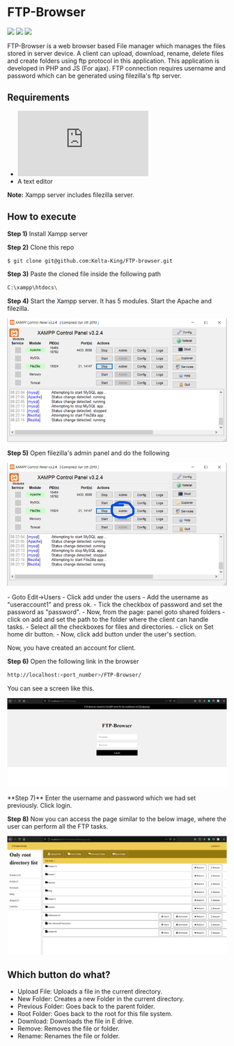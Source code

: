 # FTP-Browser

![](https://img.shields.io/badge/Code-JavaScript-informational?style=for-the-badge&logo=javascript&color=yellow) ![](https://img.shields.io/badge/Code-php-informational?style=for-the-badge&logo=php&color=787CB5) ![](https://img.shields.io/badge/Database-MySQL-informational?style=for-the-badge&logo=mysql&logoColor=white&color=f29111)

FTP-Browser is a web browser based File manager which manages the files stored in server device. A client can upload, download, rename, delete files and create folders using ftp protocol in this application. This application is developed in PHP and JS (For ajax). FTP connection requires username and password which can be generated using filezilla's ftp server.

## Requirements
  - ![Xampp server](https://www.apachefriends.org/download.html)
  - A text editor

**Note:** Xampp server includes filezilla server.
## How to execute

**Step 1)** Install Xampp server

**Step 2)** Clone this repo
```sh
$ git clone git@github.com:Kelta-King/FTP-browser.git
```
**Step 3)** Paste the cloned file inside the following path
```sh
C:\xampp\htdocs\
```
**Step 4)** Start the Xampp server. It has 5 modules. Start the Apache and filezilla.

<p align="center">
<img src="https://github.com/Kelta-King/Kelta-King/blob/master/Images/Xampp.PNG">
</p>

**Step 5)** Open filezilla's admin panel and do the following
<p align="center">
<img src="https://github.com/Kelta-King/Kelta-King/blob/master/Images/Xampp_admin.jpg">
</p>
- Goto Edit->Users
- Click add under the users
- Add the username as "useraccount1" and press ok.
- Tick the checkbox of password and set the password as "password".
- Now, from the page: panel goto shared folders
- click on add and set the path to the folder where the client can handle tasks.
- Select all the checkboxes for files and directories.
- click on Set home dir button.
- Now, click add button under the user's section.

Now, you have created an account for client.

**Step 6)** Open the following link in the browser
```sh
http://localhost:<port_number>/FTP-Browser/
```
You can see a screen like this.
<p align="center">
<img src="https://github.com/Kelta-King/Kelta-King/blob/master/Images/ftp_browser.PNG">
</p>
**Step 7)** Enter the username and password which we had set previously. Click login.

**Step 8)** Now you can access the page similar to the below image, where the user can perform all the FTP tasks.
<p align="center">
<img src="https://github.com/Kelta-King/Kelta-King/blob/master/Images/Ftp_browser_fm.PNG">
</p>

## Which button do what?
- Upload File: Uploads a file in the current directory.
- New Folder: Creates a new Folder in the current directory.
- Previous Folder: Goes back to the parent folder.
- Root Folder: Goes back to the root for this file  system.
- Download: Downloads the file in E drive.
- Remove: Removes the file or folder.
- Rename: Renames the file or folder.
